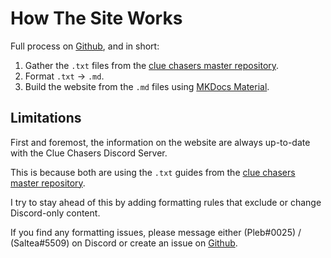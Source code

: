 # How The Site Works

Full process on [Github](https://github.com/Clue-Chasers/Clue-Chasers.github.io), and in short:

1. Gather the `.txt` files from the [clue chasers master repository](https://github.com/Clue-Chasers/Clue-Chasers.github.io).
2. Format `.txt` -> `.md`.
3. Build the website from the `.md` files using [MKDocs Material](https://squidfunk.github.io/mkdocs-material).

## Limitations

First and foremost, the information on the website are always up-to-date with the Clue Chasers Discord Server.

This is because both are using the `.txt` guides from the [clue chasers master repository](https://github.com/Clue-Chasers/Clue-Chasers.github.io).

I try to stay ahead of this by adding formatting rules that exclude or change Discord-only content.

If you find any formatting issues, please message either (Pleb#0025) / (Saltea#5509) on Discord or create an issue on [Github](https://github.com/Clue-Chasers/Clue-Chasers.github.io).
